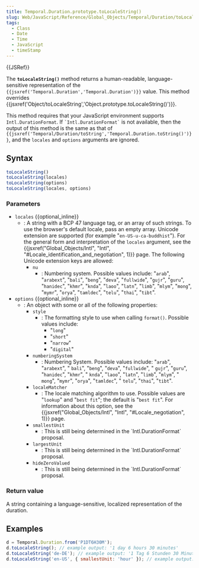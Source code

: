 ```yaml
---
title: Temporal.Duration.prototype.toLocaleString()
slug: Web/JavaScript/Reference/Global_Objects/Temporal/Duration/toLocaleString
tags:
  - Class
  - Date
  - Time
  - JavaScript
  - timeStamp
---
```

{{JSRef}}

<p class="summary"><span class="seoSummary">The <strong><code>toLocaleString()</code></strong> method returns a human-readable, language-sensitive representation of the <code>{{jsxref('Temporal.Duration','Temporal.Duration')}}</code> value.</span> This method overrides {{jsxref('Object/toLocaleString','Object.prototype.toLocaleString()')}}.</p>

<div class="warning"><p>This method requires that your JavaScript environment supports <code>Intl.DurationFormat</code>. If <code>`Intl.DurationFormat`</code> is not available, then the output of this method is the same as that of <code>{{jsxref('Temporal/Duration/toString','Temporal.Duration.toString()')}}</code>, and the <code>locales</code> and <code>options</code> arguments are ignored.</p></div>

## Syntax

```js
toLocaleString()
toLocaleString(locales)
toLocaleString(options)
toLocaleString(locales, options)
```

### Parameters

- `locales` {{optional_inline}}
  - : A string with a BCP 47 language tag, or an array of such strings. To use
    the browser's default locale, pass an empty array. Unicode extension are
    supported (for example "`en-US-u-ca-buddhist`"). For the general form and
    interpretation of the `locales` argument, see the
    {{jsxref("Global_Objects/Intl", "Intl",
			"#Locale_identification_and_negotiation", 1)}}
    page. The following Unicode extension keys are allowed:
    - `nu`
      - : Numbering system. Possible values include: "`arab`", "`arabext`",
        "`bali`", "`beng`", "`deva`", "`fullwide`", "`gujr`", "`guru`",
        "`hanidec`", "`khmr`", "`knda`", "`laoo`", "`latn`", "`limb`", "`mlym`",
        "`mong`", "`mymr`", "`orya`", "`tamldec`", "`telu`", "`thai`", "`tibt`".
- `options` {{optional_inline}}
  - : An object with some or all of the following properties:
    - `style`
      - : The formatting style to use when calling `format()`. Possible values
        include:
        - "`long`"
        - "`short`"
        - "`narrow`"
        - "`digital`"
    - `numberingSystem`
      - : Numbering System. Possible values include: "`arab`", "`arabext`", "
        `bali`", "`beng`", "`deva`", "`fullwide`", " `gujr`", "`guru`",
        "`hanidec`", "`khmr`", " `knda`", "`laoo`", "`latn`", "`limb`",
        "`mlym`", " `mong`", "`mymr`", "`orya`", "`tamldec`", " `telu`",
        "`thai`", "`tibt`".
    - `localeMatcher`
      - : The locale matching algorithm to use. Possible values are "`lookup`"
        and "`best fit`"; the default is "`best fit`". For information about
        this option, see the
        {{jsxref("Global_Objects/Intl", "Intl", "#Locale_negotiation", 1)}}
        page.
    - `smallestUnit`
      - : <!-- TK -->This is still being determined in the
        \`Intl.DurationFormat\` proposal.
    - `largestUnit`
      - : <!-- TK -->This is still being determined in the
        \`Intl.DurationFormat\` proposal.
    - `hideZeroValued`
      - : <!-- TK -->This is still being determined in the
        \`Intl.DurationFormat\` proposal.

### Return value

A string containing a language-sensitive, localized representation of the
duration.

## Examples

```js
d = Temporal.Duration.from('P1DT6H30M');
d.toLocaleString(); // example output: '1 day 6 hours 30 minutes'
d.toLocaleString('de-DE'); // example output: '1 Tag 6 Stunden 30 Minuten'
d.toLocaleString('en-US', { smallestUnit: 'hour' }); // example output: '1 day 6 hours'
```
